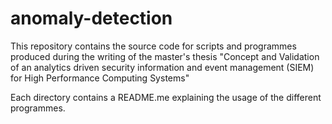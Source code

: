 # anomaly-detection

This repository contains the source code for scripts and programmes produced during the writing of the master's thesis "Concept and Validation of an analytics driven security information and event management (SIEM) for High Performance Computing Systems"

Each directory contains a README.me explaining the usage of the different programmes.